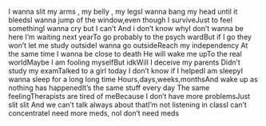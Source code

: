 

I wanna slit my arms , my belly , my legsI wanna bang my head until it bleedsI wanna jump of the window,even though I surviveJust to feel somethingI wanna cry but I can’t And i don’t know whyI don’t wanna be here I’m waiting next yearTo go probably to the psych wardBut if I go they won’t let me study outsideI wanna go outsideReach my independency At the same time I wanna be close to death He will wake me upTo the real worldMaybe I am fooling myselfBut idkWill I deceive my parents Didn’t study my examTalked to a girl today I don’t know if I helpedI am sleepyI wanna sleep for a long long time Hours,days,weeks,monthsAnd wake up as nothing has happenedIt’s the same stuff every day The same feelingTherapists are tired of meBecause I don’t have more problemsJust slit slit And we can’t talk always about thatI’m not listening in classI can’t concentrateI need more meds, noI don’t need meds
